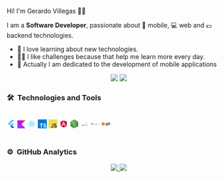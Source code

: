 Hi! I'm Gerardo Villegas 👨‍💻

I am a **Software Developer**, passionate about 📱 mobile, 💻 web and 💷 backend technologies.


* 📖   I love learning about new technologies.
* 👨‍💻   I like challenges because that help me learn more every day.
* 📱   Actually I am dedicated to the development of mobile applications
 

<p align="center">
<a href="https://gerardo-villegas.com/"><img src="https://img.shields.io/badge/-gerardo--villegas.com-3423A6?style=flat&logo=Google-Chrome&logoColor=white"/></a>
<a href="mailto:villegasgerardo.j@gmail.com"><img src="https://img.shields.io/badge/-villegasgerardo.j@gmail.com-D14836?style=flat&logo=Gmail&logoColor=white"/></a>
</p>

 

### 🛠 &nbsp;Technologies and Tools

<br>
<code><img height="20" src="https://raw.githubusercontent.com/github/explore/80688e429a7d4ef2fca1e82350fe8e3517d3494d/topics/flutter/flutter.png"></code>
<code><img height="18" src="https://raw.githubusercontent.com/github/explore/80688e429a7d4ef2fca1e82350fe8e3517d3494d/topics/kotlin/kotlin.png"></code>
<code><img height="20" src="https://raw.githubusercontent.com/github/explore/80688e429a7d4ef2fca1e82350fe8e3517d3494d/topics/react/react.png"></code>
<code><img height="20" src="https://raw.githubusercontent.com/github/explore/80688e429a7d4ef2fca1e82350fe8e3517d3494d/topics/typescript/typescript.png"></code>
<code><img height="20" src="https://raw.githubusercontent.com/github/explore/80688e429a7d4ef2fca1e82350fe8e3517d3494d/topics/javascript/javascript.png"></code>
<code><img height="20" src="https://raw.githubusercontent.com/github/explore/80688e429a7d4ef2fca1e82350fe8e3517d3494d/topics/angular/angular.png"></code>
<code><img height="20" src="https://raw.githubusercontent.com/github/explore/80688e429a7d4ef2fca1e82350fe8e3517d3494d/topics/nodejs/nodejs.png"></code>
<code><img height="20" src="https://raw.githubusercontent.com/github/explore/80688e429a7d4ef2fca1e82350fe8e3517d3494d/topics/mysql/mysql.png"></code>
<code><img height="20" src="https://raw.githubusercontent.com/github/explore/80688e429a7d4ef2fca1e82350fe8e3517d3494d/topics/mongodb/mongodb.png"></code>
<code><img height="20" src="https://raw.githubusercontent.com/github/explore/80688e429a7d4ef2fca1e82350fe8e3517d3494d/topics/git/git.png"></code>

<br>
<br>

### ⚙️ &nbsp;GitHub Analytics
<p align="center">
<a href="https://github.com/gvillegasc">
  <img height="180em" src="https://github-readme-stats-eight-theta.vercel.app/api?username=gvillegasc&show_icons=true&theme=algolia&include_all_commits=true&count_private=true"/>
  <img height="180em" src="https://github-readme-stats-eight-theta.vercel.app/api/top-langs/?username=gvillegasc&layout=compact&langs_count=8&theme=algolia"/>
</a>
</p>


